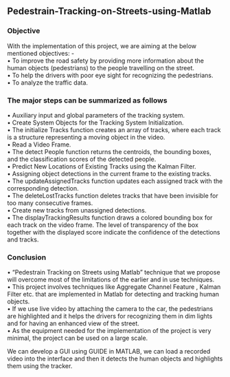 ## Pedestrain-Tracking-on-Streets-using-Matlab

### Objective
With the implementation of this project, we are aiming at the below mentioned objectives: -\
•	To improve the road safety by providing more information about the human objects (pedestrians) to the people travelling on the street.\
•	To help the drivers with poor eye sight for recognizing the pedestrians.\
•	To analyze the traffic data.

### The major steps can be summarized as follows
•	Auxiliary input and global parameters of the tracking system.\
•	Create System Objects for the Tracking System Initialization.\
•	The initialize Tracks function creates an array of tracks, where each track is a structure representing a moving object in the video.\
•	Read a Video Frame.\
•	The detect People function returns the centroids, the bounding boxes, and the classification scores of the detected people.\
•	Predict New Locations of Existing Tracks using the Kalman Filter.\
•	Assigning object detections in the current frame to the existing tracks.\
•	The updateAssignedTracks function updates each assigned track with the corresponding detection.\
•	The deleteLostTracks function deletes tracks that have been invisible for too many consecutive frames.\
•	Create new tracks from unassigned detections.\
•	The displayTrackingResults function draws a colored bounding box for each track on the video frame. The level of transparency of the box together with the displayed score indicate the confidence of the detections and tracks.

### Conclusion
•	“Pedestrain Tracking on Streets using Matlab” technique that we propose will overcome most of the limitations of the earlier and in use techniques.\
•	This project involves techniques like Aggregate Channel Feature , Kalman Filter etc. that are implemented in Matlab for detecting and tracking human objects.\
•	If we use live video by attaching the camera to the car, the pedestrians are highlighted and it helps the drivers for recognizing them in dim lights and for having an enhanced view of the street.\
•	As the equipment needed for the implementation of the project is very minimal, the project can be used on a large scale.

We can develop a GUI using GUIDE in MATLAB, we can load a recorded video into the interface and then it detects the human objects and highlights them using the tracker.
